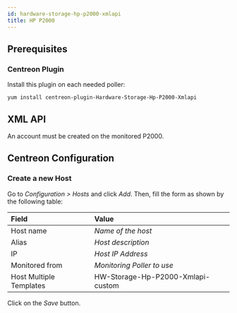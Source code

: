 ```yaml
---
id: hardware-storage-hp-p2000-xmlapi
title: HP P2000
---
```


## Prerequisites

### Centreon Plugin

Install this plugin on each needed poller:

``` shell
yum install centreon-plugin-Hardware-Storage-Hp-P2000-Xmlapi
```

## XML API

An account must be created on the monitored P2000.

## Centreon Configuration

### Create a new Host

Go to *Configuration \> Hosts* and click *Add*. Then, fill the form as shown by
the following table:

| Field                                | Value                             |
| :----------------------------------- | :-------------------------------- |
| Host name                            | *Name of the host*                |
| Alias                                | *Host description*                |
| IP                                   | *Host IP Address*                 |
| Monitored from                       | *Monitoring Poller to use*        |
| Host Multiple Templates              | HW-Storage-Hp-P2000-Xmlapi-custom |

Click on the *Save* button.
